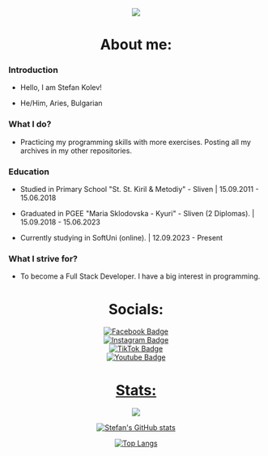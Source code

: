 <p align="center"><img src="https://github.com/stefankolevv/stefankolevv/assets/68730434/9c88ea09-75a6-4e76-8d0f-1d34d8ad4e87" /></p>

<h1 align="center"> About me: </h1>

### Introduction

- Hello, I am Stefan Kolev!

- He/Him, Aries, Bulgarian

### What I do?

- Practicing my programming skills with more exercises. Posting all my archives in my other repositories.
  
### Education

- Studied in Primary School "St. St. Kiril & Metodiy" - Sliven | 15.09.2011 - 15.06.2018

- Graduated in PGEE "Maria Sklodovska - Kyuri" - Sliven (2 Diplomas). | 15.09.2018 - 15.06.2023 

- Currently studying in SoftUni (online). | 12.09.2023 - Present

### What I strive for?

- To become a Full Stack Developer. I have a big interest in programming.

<h1 align="center"> Socials: </h1>
<div align="center">
<div id="badges">
    <a href="https://www.facebook.com/stefan.kolev.56829">
    <img src="https://img.shields.io/badge/Facebook-black?style=for-the-badge&logo=facebook&logoColor=blue" alt="Facebook Badge"/>
  </a>
  <div id="badges">
  <a href="https://www.instagram.com/s.kolevv">
    <img src="https://img.shields.io/badge/Instagram-black?style=for-the-badge&logo=instagram&logoColor=orange" alt="Instagram Badge"/>
  </a>
    <div id="badges">
  <a href="https://tiktok.com/@stefchox">
   <img src="https://img.shields.io/badge/TikTok-black?style=for-the-badge&logo=tiktok&logoColor=white" alt="TikTok Badge"/>
    <div id="badges">
  <a href="https://www.youtube.com/@Stefan_Kolev">
    <img src="https://img.shields.io/badge/YouTube-black?style=for-the-badge&logo=youtube&logoColor=red" alt="Youtube Badge"/>
</div>
  </div>
<h1 align="center"> Stats: </h1>

<div align="center">

![](https://komarev.com/ghpvc/?username=stefankolevv)

![Stefan's GitHub stats](https://github-readme-stats.vercel.app/api?username=stefankolevv&show_icons=true&theme=tokyonight) 

[![Top Langs](https://github-readme-stats.vercel.app/api/top-langs/?username=stefankolevv&theme=tokyonight)](https://github.com/stefankolevv/github-readme-stats)
</div>
